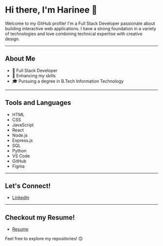 # Hi there, I'm Harinee 👋

Welcome to my GitHub profile! I'm a Full Stack Developer passionate about building interactive web applications. I have a strong foundation in a variety of technologies and love combining technical expertise with creative design.

---

## About Me
- 💼 Full Stack Developer
- 🌱 Enhancing my skills
- 🎓 Pursuing a degree in B.Tech Information Technology

---

## Tools and Languages
- HTML
- CSS
- JavaScript
- React
- Node.js
- Express.js
- SQL
- Python
- VS Code
- GitHub
- Figma

---

## Let's Connect!
- [LinkedIn](https://www.linkedin.com/in/harinee-shanmugam/)

---

## Checkout my Resume!
- [Resume](https://drive.google.com/file/d/1X6vh068bI7R06QbhKVUu1vtKCEC172jT/view)

Feel free to explore my repositories! 😊
